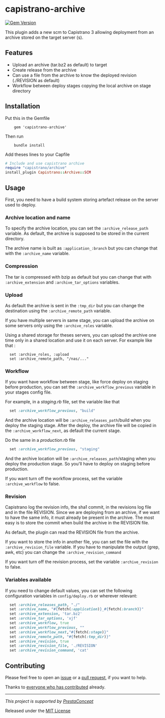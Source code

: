 # capistrano-archive

[![Gem Version](https://badge.fury.io/rb/capistrano-archive.svg)](https://badge.fury.io/rb/capistrano-archive)

This plugin adds a new scm to Capistrano 3 allowing deployment from an archive stored on the target server (s).

## Features

 * Upload an archive (tar.bz2 as default) to target
 * Create release from the archive
 * Can use a file from the archive to know the deployed revision (./REVISION as default) 
 * Workflow between deploy stages copying the local archive on stage directory 

## Installation

Put this in the Gemfile
```
    gem 'capistrano-archive'
```

Then run 
```    
    bundle install
```

Add theses lines to your Capfile

```ruby
# Include and use capistrano archive 
require "capistrano/archive"
install_plugin Capistrano::Archive::SCM
```

## Usage

First, you need to have a build system storing artefact release on the server used to deploy.

### Archive location and name

To specify the archive location, you can set the `:archive_release_path` variable. As default, the archive is supposed to be stored in the current directory.

The archive name is built as `:application_:branch` but you can change that with the `:archive_name` variable.  

### Compression

The tar is compressed with bzip as default but you can change that with `:archive_extension` and `:archive_tar_options` variables.

### Upload

As default the archive is sent in the `:tmp_dir` but you can change the destination using the `:archive_remote_path` variable.

If you have multiple servers in same stage, you can upload the archive on some servers only using the `:archive_roles` variable.

Using a shared storage for theses servers, you can upload the archive one time only in a shared location and use it on each server. For example like that :

```
  set :archive_roles, :upload
  set :archive_remote_path, "/nas/..."
```

### Workflow

If you want have workflow between stage, like force deploy on staging before production, you can set the  `:archive_workflow_previous` variable in your stages config file.

For example, in a *staging.rb* file, set the variable like that

```ruby 
  set :archive_workflow_previous, "build"  
```

And the archive location will be `:archive_releases_path`/build when you deploy the staging stage.
After the deploy, the archive file will be copied in the `:archive_workflow_next`, as default the current stage.

Do the same in a *production.rb* file

```ruby 
  set :archive_workflow_previous, "staging"
```

And the archive location will be `:archive_releases_path`/staging when you deploy the production stage. 
So you'll have to deploy on staging before production. 

If you want turn off the workflow process, set the variable `:archive_workflow` to false.

### Revision

Capistrano log the revision info, the sha1 commit, in the revisions log file and in the file REVISION.
Since we are deploying from an archive, if we want to have the same info, it must already be present in the archive.
The most easy is to store the commit when build the archive in the REVISION file.

As default, the plugin can read the REVISION file from the archive.

If you want to store the info in another file, you can set the file with the `:archive_revision_file` variable.
If you have to manipulate the output (grep, awk, etc) you can change the `:archive_revision_command`

If you want turn off the revision process, set the variable `:archive_revision` to false. 

### Variables available

If you need to change default values, you can set the following configuration variables in `config/deploy.rb` or wherever relevant:

```ruby
  set :archive_releases_path, "./"
  set :archive_name, "#{fetch(:application)}_#{fetch(:branch)}"
  set :archive_extension, 'tar.bz2'
  set :archive_tar_options, 'xjf'
  set :archive_workflow, true
  set :archive_workflow_previous, ""
  set :archive_workflow_next,"#{fetch(:stage)}"
  set :archive_remote_path, "#{fetch(:tmp_dir)}"
  set :archive_revision, true
  set :archive_revision_file, './REVISION'
  set :archive_revision_command, 'cat'
```

## Contributing

Please feel free to open an [issue](https://github.com/prestaconcept/capistrano-archive/issues) 
or a [pull request](https://github.com/prestaconcept/capistrano-archive), 
if you want to help.

Thanks to
[everyone who has contributed](https://github.com/prestaconcept/capistrano-archive/graphs/contributors) already.

---

*This project is supported by [PrestaConcept](http://www.prestaconcept.net)*

Released under the [MIT License](LICENSE)